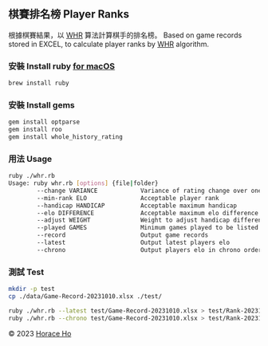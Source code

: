 ## 棋賽排名榜 Player Ranks

根據棋賽結果，以 [WHR](https://www.remi-coulom.fr/WHR/) 算法計算棋手的排名榜。 Based on game records
stored in EXCEL, to calculate player ranks by [WHR](https://www.remi-coulom.fr/WHR/) algorithm.

### 安裝 Install ruby [for macOS](https://www.ruby-lang.org/en/documentation/installation/#homebrew)
```bash
brew install ruby
```

### 安裝 Install gems
```bash
gem install optparse
gem install roo
gem install whole_history_rating
```

### 用法 Usage
```bash
ruby ./whr.rb
Usage: ruby whr.rb [options] {file|folder}
        --change VARIANCE            Variance of rating change over one time step
        --min-rank ELO               Acceptable player rank
        --handicap HANDICAP          Acceptable maximum handicap
        --elo DIFFERENCE             Acceptable maximum elo difference
        --adjust WEIGHT              Weight to adjust handicap difference
        --played GAMES               Minimum games played to be listed
        --record                     Output game records
        --latest                     Output latest players elo
        --chrono                     Output players elo in chrono order
```

### 測試 Test
```bash
mkdir -p test
cp ./data/Game-Record-20231010.xlsx ./test/

ruby ./whr.rb --latest test/Game-Record-20231010.xlsx > test/Rank-20231010-latest.csv
ruby ./whr.rb --chrono test/Game-Record-20231010.xlsx > test/Rank-20231010-chrono.csv
```

&copy; 2023 [Horace Ho](https://horaceho.com)
